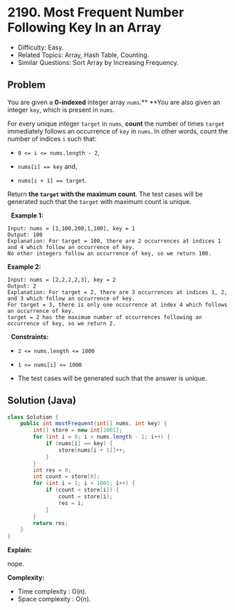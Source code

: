 # 2190. Most Frequent Number Following Key In an Array

- Difficulty: Easy.
- Related Topics: Array, Hash Table, Counting.
- Similar Questions: Sort Array by Increasing Frequency.

## Problem

You are given a **0-indexed** integer array ```nums```.** **You are also given an integer ```key```, which is present in ```nums```.

For every unique integer ```target``` in ```nums```, **count** the number of times ```target``` immediately follows an occurrence of ```key``` in ```nums```. In other words, count the number of indices ```i``` such that:


	
- ```0 <= i <= nums.length - 2```,
	
- ```nums[i] == key``` and,
	
- ```nums[i + 1] == target```.


Return **the **```target```** with the **maximum** count**. The test cases will be generated such that the ```target``` with maximum count is unique.

 
**Example 1:**

```
Input: nums = [1,100,200,1,100], key = 1
Output: 100
Explanation: For target = 100, there are 2 occurrences at indices 1 and 4 which follow an occurrence of key.
No other integers follow an occurrence of key, so we return 100.
```

**Example 2:**

```
Input: nums = [2,2,2,2,3], key = 2
Output: 2
Explanation: For target = 2, there are 3 occurrences at indices 1, 2, and 3 which follow an occurrence of key.
For target = 3, there is only one occurrence at index 4 which follows an occurrence of key.
target = 2 has the maximum number of occurrences following an occurrence of key, so we return 2.
```

 
**Constraints:**


	
- ```2 <= nums.length <= 1000```
	
- ```1 <= nums[i] <= 1000```
	
- The test cases will be generated such that the answer is unique.



## Solution (Java)

```java
class Solution {
    public int mostFrequent(int[] nums, int key) {
        int[] store = new int[1001];
        for (int i = 0; i < nums.length - 1; i++) {
            if (nums[i] == key) {
                store[nums[i + 1]]++;
            }
        }
        int res = 0;
        int count = store[0];
        for (int i = 1; i < 1001; i++) {
            if (count < store[i]) {
                count = store[i];
                res = i;
            }
        }
        return res;
    }
}
```

**Explain:**

nope.

**Complexity:**

* Time complexity : O(n).
* Space complexity : O(n).

